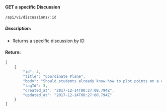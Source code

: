 #### GET a specific Discussion
`/api/v1/discussions/:id`

##### Description:
- Returns a specific discussion by ID

#### Return:
```javascript
[
    {
        "id": 4,
        "title": "Coordinate Plane",
        "body": "Should students already know how to plot points on a coordinate plane?.",
        "tagId": 3,
        "created_at": "2017-12-14T00:27:08.794Z",
        "updated_at": "2017-12-14T00:27:08.794Z"
    }
]
```
